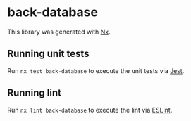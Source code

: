 # back-database

This library was generated with [Nx](https://nx.dev).

## Running unit tests

Run `nx test back-database` to execute the unit tests via [Jest](https://jestjs.io).

## Running lint

Run `nx lint back-database` to execute the lint via [ESLint](https://eslint.org/).
